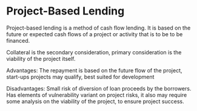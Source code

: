 # Project-Based Lending

Project-based lending is a method of cash flow lending. It is based on the future or expected cash flows of a project or activity that is to be to be financed.

Collateral is the secondary consideration, primary consideration is the viability of the project itself.&#x20;

Advantages: The repayment is based on the future flow of the project, start-ups projects may qualify, best suited for development

Disadvantages: Small risk of diversion of loan proceeds by the borrowers. Has elements of vulnerability variant on project risks, it also may require some analysis on the viability of the project, to ensure project success.&#x20;



